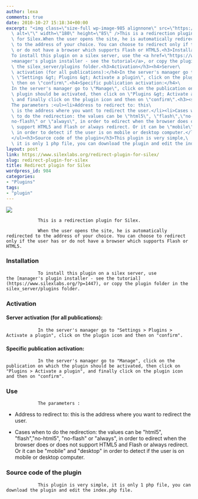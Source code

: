 ```yaml
---
author: lexa
comments: true
date: 2010-10-27 15:18:34+00:00
excerpt: "<img class=\"size-full wp-image-985 alignnone\" src=\"https://www.silexlabs.org/wp-content/uploads/2010/10/plugin3.png\"\
  \ alt=\"\" width=\"180\" height=\"85\" />This is a redirection plugin\
  \ for Silex.When the user opens the site, he is automatically redirected\
  \ to the address of your choice. You can choose to redirect only if the user has\
  \ or do not have a browser which supports Flash or HTML5.<h3>Installation</h3>\
  To install this plugin on a silex server, use the <a href=\"https://www.silexlabs.org/?p=1447\"\
  >manager's plugin installer - see the tutorial</a>, or copy the plugin folder in\
  \ the silex_server/plugins folder.<h3>Activation</h3><h4>Server\
  \ activation (for all publications):</h4>In the server's manager go to\
  \ \"Settings &gt; Plugins &gt; Activate a plugin\", click on the plugin icon and\
  \ then on \"confirm\".<h4>Specific publication activation:</h4>\
  In the server's manager go to \"Manage\", click on the publication on which the\
  \ plugin should be activated, then click on \"Plugins &gt; Activate a plugin\",\
  \ and finally click on the plugin icon and then on \"confirm\".<h3><strong>Use</strong></h3>\
  The parameters :<ul><li>Address to redirect to: this\
  \ is the address where you want to redirect the user.</li><li>Cases when\
  \ to do the redirection: the values can be \"html5\", \"flash\",\"no-html5\", \"\
  no-flash\" or \"always\", in order to edirect when the browser does or does not\
  \ support HTML5 and Flash or always redirect. Or it can be \"mobile\" and \"desktop\"\
  \ in order to detect if the user is on mobile or desktop computer.</li>\
  </ul><h3>Source code of the plugin</h3>This plugin is very simple,\
  \ it is only 1 php file, you can download the plugin and edit the index.php file."
layout: post
link: https://www.silexlabs.org/redirect-plugin-for-silex/
slug: redirect-plugin-for-silex
title: Redirect plugin for Silex
wordpress_id: 984
categories:
- "Plugins"
tags:
- "plugin"
---
```


![](https://www.silexlabs.org/wp-content/uploads/2010/10/plugin3.png)

				This is a redirection plugin for Silex.

				When the user opens the site, he is automatically redirected to the address of your choice. You can choose to redirect only if the user has or do not have a browser which supports Flash or HTML5.


### Installation


				To install this plugin on a silex server, use the [manager's plugin installer - see the tutorial](https://www.silexlabs.org/?p=1447), or copy the plugin folder in the silex_server/plugins folder.


### Activation




#### Server activation (for all publications):


				In the server's manager go to "Settings > Plugins > Activate a plugin", click on the plugin icon and then on "confirm".


#### Specific publication activation:


				In the server's manager go to "Manage", click on the publication on which the plugin should be activated, then click on "Plugins > Activate a plugin", and finally click on the plugin icon and then on "confirm".


### **Use**


				The parameters :




  * Address to redirect to: this is the address where you want to redirect the user.


  * Cases when to do the redirection: the values can be "html5", "flash","no-html5", "no-flash" or "always", in order to edirect when the browser does or does not support HTML5 and Flash or always redirect. Or it can be "mobile" and "desktop" in order to detect if the user is on mobile or desktop computer.




### Source code of the plugin


				This plugin is very simple, it is only 1 php file, you can download the plugin and edit the index.php file.
